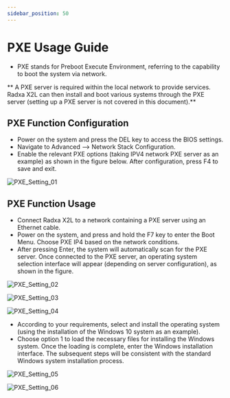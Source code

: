 ```yaml
---
sidebar_position: 50
---
```


# PXE Usage Guide

- PXE stands for Preboot Execute Environment, referring to the capability to boot the system via network.

** A PXE server is required within the local network to provide services. Radxa X2L can then install and boot various systems through the PXE server (setting up a PXE server is not covered in this document).**

## PXE Function Configuration

- Power on the system and press the DEL key to access the BIOS settings.
- Navigate to Advanced --> Network Stack Configuration.
- Enable the relevant PXE options (taking IPV4 network PXE server as an example) as shown in the figure below. After configuration, press F4 to save and exit.

![PXE_Setting_01](/img/x/x2l/pxe_setting_01.webp)

## PXE Function Usage

- Connect Radxa X2L to a network containing a PXE server using an Ethernet cable.
- Power on the system, and press and hold the F7 key to enter the Boot Menu. Choose PXE IP4 based on the network conditions.
- After pressing Enter, the system will automatically scan for the PXE server. Once connected to the PXE server, an operating system selection interface will appear (depending on server configuration), as shown in the figure.

![PXE_Setting_02](/img/x/x2l/pxe_setting_02.webp)

![PXE_Setting_03](/img/x/x2l/pxe_setting_03.webp)

![PXE_Setting_04](/img/x/x2l/pxe_setting_04.webp)

- According to your requirements, select and install the operating system (using the installation of the Windows 10 system as an example).
- Choose option 1 to load the necessary files for installing the Windows system. Once the loading is complete, enter the Windows installation interface. The subsequent steps will be consistent with the standard Windows system installation process.

![PXE_Setting_05](/img/x/x2l/pxe_setting_05.webp)

![PXE_Setting_06](/img/x/x2l/pxe_setting_06.webp)
